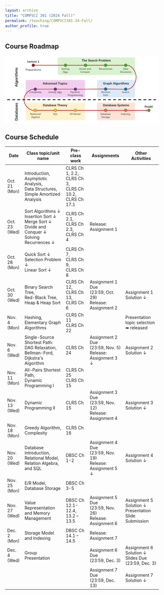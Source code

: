 ```yaml
---
layout: archive
title: "COMPSCI 301 (2024 Fall)"
permalink: /teaching/COMPSCI301-24-Fall/
author_profile: true
---
```

## Course Roadmap

![Course Roadmap](/images/cs301-roadmap.png)

## Course Schedule

| Date | Class topic/unit name | Pre-class work | Assignments | Other Activities |
|------|---------------------|----------------|-------------|------------------|
| Oct. 21<br>(Mon) | Introduction,<br>Asymptotic Analysis,<br>Data Structures,<br>Simple Amortized Analysis | CLRS Ch 1, 2.2,<br>CLRS Ch 3,<br>CLRS Ch 10.2,<br>CLRS Ch 17.1 | | |
| Oct. 23<br>(Wed) | Sort Algorithms ↓<br>Insertion Sort ↓<br>Merge Sort ↓<br>Divide and Conquer ↓<br>Solving Recurrences ↓ | CLRS Ch 2.1,<br>CLRS Ch 2.3,<br>CLRS Ch 4 | Release: Assignment 1 | |
| Oct. 28<br>(Mon) | Quick Sort ↓<br>Selection Problem ↓<br>Linear Sort ↓ | CLRS Ch 7,<br>CLRS Ch 9,<br>CLRS Ch 8 | | |
| Oct. 30<br>(Wed) | Binary Search Tree,<br>Red-Black Tree,<br>Heap & Heap Sort | CLRS Ch 12,<br>CLRS Ch 13,<br>CLRS Ch 6 | Assignment 1 Due<br>(23:59, Oct. 29)<br>Release: Assignment 2 | Assignment 1 Solution ↓ |
| Nov. 4<br>(Mon) | Hashing,<br>Elementary Graph Algorithms | CLRS Ch 11<br>CLRS Ch 22 | | Presentation topic selection<br>➡ released |
| Nov. 6<br>(Wed) | Single-Source Shortest Path:<br>DAG Relaxation,<br>Bellman-Ford,<br>Dijkstra's Algorithm | CLRS Ch 24 | Assignment 2 Due<br>(23:59, Nov. 5)<br>Release: Assignment 3 ↓ | Assignment 2 Solution ↓ |
| Nov. 11<br>(Mon) | All-Pairs Shortest Path,<br>Dynamic Programming I | CLRS Ch 25<br>CLRS Ch 15 | | |
| Nov. 13<br>(Wed) | Dynamic Programming II | CLRS Ch 15 | Assignment 3 Due<br>(23:59, Nov. 12)<br>Release: Assignment 4 | Assignment 3 Solution ↓ |
| Nov. 18<br>(Mon) | Greedy Algorithm,<br>Complexity | CLRS Ch 16 | | |
| Nov. 20<br>(Wed) | Database Introduction,<br>Relational Model,<br>Relation Algebra,<br>and SQL | DBSC Ch 1-2 | Assignment 4 Due<br>(23:59, Nov. 19)<br>Release: Assignment 5 ↓ | Assignment 4 Solution ↓ |
| Nov. 25<br>(Mon) | E/R Model,<br>Database Storage | DBSC Ch 3-5 | | |
| Nov. 27<br>(Wed) | Value Representation and Memory<br>Management | DBSC Ch 12.1-12.4, 13.2 –<br>13.5 | Assignment 5 Due<br>(23:59, Nov. 26)<br>Release: Assignment 6 | Assignment 5 Solution ↓<br>Presentation Slide Submission |
| Dec. 2<br>(Mon) | Storage Model and Indexing | DBSC Ch 14.1 – 14.5 | Release: Assignment 7 | |
| Dec. 4<br>(Wed) | Group Presentation | | Assignment 6 Due<br>(23:59, Dec. 3) | Assignment 6 Solution ↓<br>Slides Due<br>(23:59, Dec. 3) |
| | | | Assignment 7 Due<br>(23:59, Dec. 13) | Assignment 7 Solution ↓ |